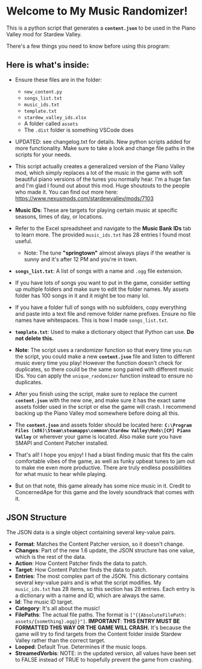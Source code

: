 # Welcome to My Music Randomizer!

This is a python script that generates a **`content.json`** to be used in the Piano Valley mod for Stardew Valley.

There's a few things you need to know before using this program:

## Here is what's inside:

- Ensure these files are in the folder:
  - `new_content.py`
  - `songs_list.txt`
  - `music_ids.txt`
  - `template.txt`
  - `stardew_valley_ids.xlsx`
  - A folder called `assets`
  - The `.dist` folder is something VSCode does

- UPDATED: see changelog.txt for details. New python scripts added for more functionality. Make sure to take a look and change file paths in the scripts for your needs.

- This script actually creates a generalized version of the Piano Valley mod, which simply replaces a lot of the music in the game with soft beautiful piano versions of the tunes you normally hear. I'm a huge fan and I'm glad I found out about this mod. Huge shoutouts to the people who made it. You can find out more here: https://www.nexusmods.com/stardewvalley/mods/7103

- **Music IDs**: These are targets for playing certain music at specific seasons, times of day, or locations.

- Refer to the Excel spreadsheet and navigate to the **Music Bank IDs** tab to learn more. The provided `music_ids.txt` has 28 entries I found most useful.
  - Note: The tune **"springtown"** almost always plays if the weather is sunny and it's after 12 PM and you're in town.

- **`songs_list.txt`**: A list of songs with a name and `.ogg` file extension.

- If you have lots of songs you want to put in the game, consider setting up multiple folders and make sure to edit the folder names. My assets folder has 100 songs in it and it might be too many lol.

- If you have a folder full of songs with no subfolders, copy everything and paste into a text file and remove folder name prefixes. Ensure no file names have whitespaces. This is how I made `songs_list.txt`.

- **`template.txt`**: Used to make a dictionary object that Python can use. **Do not delete this.**

- **Note**: The script uses a randomizer function so that every time you run the script, you could make a new **`content.json`** file and listen to different music every time you play! However the function doesn't check for duplicates, so there could be the same song paired with different music IDs. You can apply the `unique_randomizer` function instead to ensure no duplicates.

- After you finish using the script, make sure to replace the current **`content.json`** with the new one, and make sure it has the exact same assets folder used in the script or else the game will crash. I recommend backing up the Piano Valley mod somewhere before doing all this.

- The **`content.json`** and assets folder should be located here: **`C:\Program Files (x86)\Steam\steamapps\common\Stardew Valley\Mods\[CP] Piano Valley`** or wherever your game is located. Also make sure you have SMAPI and Content Patcher installed.

- That's all! I hope you enjoy! I had a blast finding music that fits the calm comfortable vibes of the game, as well as funky upbeat tunes to jam out to make me even more productive. There are truly endless possibilities for what music to hear while playing.

- But on that note, this game already has some nice music in it. Credit to ConcernedApe for this game and the lovely soundtrack that comes with it.

## JSON Structure

The JSON data is a single object containing several key-value pairs.

- **Format**: Matches the Content Patcher version, so it doesn't change.
- **Changes**: Part of the new 1.6 update, the JSON structure has one value, which is the rest of the data.
- **Action**: How Content Patcher finds the data to patch.
- **Target**: How Content Patcher finds the data to patch.
- **Entries**: The most complex part of the JSON. This dictionary contains several key-value pairs and is what the script modifies. My `music_ids.txt` has 28 items, so this section has 28 entries. Each entry is a dictionary with a name and ID, which are always the same.
- **Id**: The music ID target.
- **Category**: It's all about the music!
- **FilePaths**: The actual file paths. The format is `["{{AbsoluteFilePath: assets/{something}.ogg}}"]`. **IMPORTANT**: **THIS ENTRY MUST BE FORMATTED THIS WAY OR THE GAME WILL CRASH.** It's because the game will try to find targets from the Content folder inside Stardew Valley rather than the correct target.
- **Looped**: Default True. Determines if the music loops.
- **StreamedVorbis**: NOTE: in the updated version, all values have been set to FALSE instead of TRUE to hopefully prevent the game from crashing.

